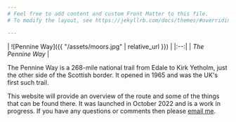 ```yaml
---
# Feel free to add content and custom Front Matter to this file.
# To modify the layout, see https://jekyllrb.com/docs/themes/#overriding-theme-defaults

---
```

 
| ![Pennine Way]({{ "/assets/moors.jpg" | relative_url }}) |
|:--:|
| *The Pennine Way* |
 

The Pennine Way is a 268-mile national trail from Edale to Kirk Yetholm, just the other side of the Scottish border. It opened in 1965 and was the UK's first such trail.

This website will provide an overview of the route and some of the things that can be found there. It was launched in October 2022 and is a work in progress. If you have any questions or comments then please <a href="mailto:james@orbific.com">email me</a>.
